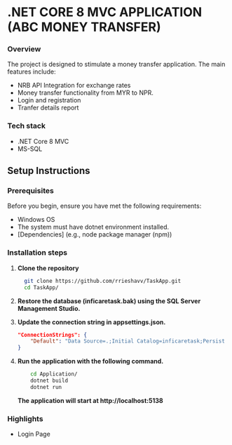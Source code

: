 # .NET CORE 8 MVC APPLICATION (ABC MONEY TRANSFER)

### Overview
The project is designed to stimulate a money transfer application. The main features include:
- NRB API Integration for exchange rates
- Money transfer functionality from MYR to NPR.
- Login and registration
- Tranfer details report

### Tech stack
- .NET Core 8 MVC
- MS-SQL


## Setup Instructions

### Prerequisites
Before you begin, ensure you have met the following requirements:
- Windows OS
- The system must have dotnet environment installed.
- [Dependencies] (e.g., node package manager (npm))

### Installation steps

1. **Clone the repository**
   ```bash
     git clone https://github.com/rrieshavv/TaskApp.git
     cd TaskApp/
   ```

2. **Restore the database (inficaretask.bak) using the SQL Server Management Studio.**
3. **Update the connection string in appsettings.json.**
    ```json
    "ConnectionStrings": {
        "Default": "Data Source=.;Initial Catalog=inficaretask;Persist Security Info=True;User ID=sa;Password=***;Encrypt=False;Trust Server Certificate=True"
    }
    ```
4. **Run the application with the following command.**
    ```bash
        cd Application/
        dotnet build
        dotnet run
    ```
      **The application will start at http://localhost:5138** 

### Highlights

- Login Page